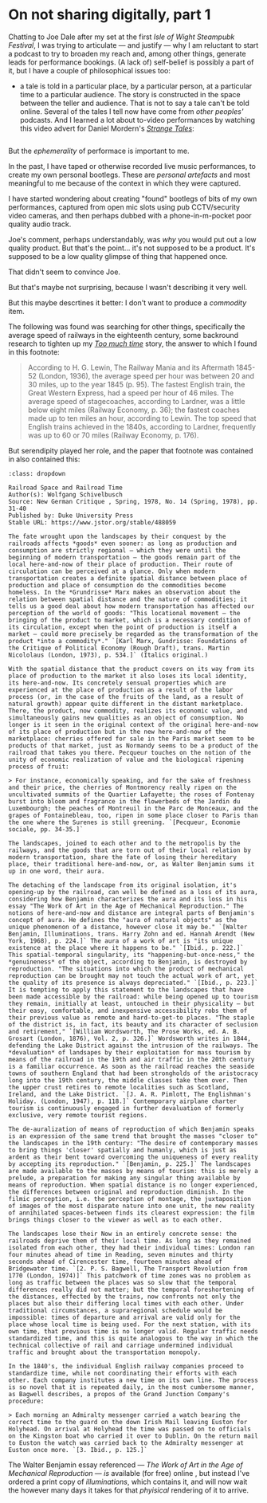 # On not sharing digitally, part 1

Chatting to Joe Dale after my set at the first *Isle of Wight Steampubk Festival*, I was trying to articulate — and justify — why I am reluctant to start a podcast to try to broaden my reach and, among other things, generate leads for performance bookings. (A lack of) self-belief is possibly a part of it, but I have a couple of philosophical issues too:

- a tale is told in a particular place, by a particular person, at a particular time to a particular audience. The story is constructed in the space between the teller and audience. That is not to say a tale can't be told online. Several of the tales I tell now have come from *other peoples'* podcasts. And I learned a lot about to-video performances by watching this video advert for Daniel Mordern's [*Strange Tales*](https://www.youtube.com/watch?v=h8fmjDIk0F4):

```{youtube} h8fmjDIk0F4
```

But the *ephemerality* of performace is important to me.

In the past, I have taped or otherwise recorded live music performances, to create my own personal bootlegs. These are *personal artefacts* and most meaningful to me because of the context in which they were captured.

I have started wondering about creating "found" bootlegs of bits of my own performances, captured from open mic slots using pub CCTV/security video cameras, and then perhaps dubbed with a phone-in-m-pocket poor quality audio track.

Joe's comment, perhaps understandably, was *why* you would put out a low quality product. But that's the point... it's not supposed to be a product. It's supposed to be a low quality glimpse of thing that happened once.

That didn't seem to convince Joe.

But that's maybe not surprising, because I wasn't describing it very well.

But this maybe descrtines it better: I don't want to produce a *commodity* item.

The following was found was searching for other things, specifically the average speed of railways in the eighteenth century, some backround research to tighten up my [*Too much time*](https://psychemedia.github.io/storytelling-notes/too_much_time.html) story, the answer to which I found in this footnote:

> According to H. G. Lewin, The Railway Mania and its Aftermath 1845-52 (London, 1936), the average speed per hour was between 20 and 30 miles, up to the year 1845 (p. 95). The fastest English train, the Great Western Express, had a speed per hour of 46 miles. The average speed of stagecoaches, according to Lardner, was a little below eight miles (Railway Economy, p. 36); the fastest coaches made up to ten miles an hour, according to Lewin. The top speed that English trains achieved in the 1840s, according to Lardner, frequently was up to 60 or 70 miles (Railway Economy, p. 176).

But serendipity played her role, and the paper that footnote was contained in also contained this:

```{admonition} Commodifying events
:class: dropdown

Railroad Space and Railroad Time
Author(s): Wolfgang Schivelbusch
Source: New German Critique , Spring, 1978, No. 14 (Spring, 1978), pp. 31-40
Published by: Duke University Press
Stable URL: https://www.jstor.org/stable/488059

The fate wrought upon the landscapes by their conquest by the railroads affects *goods* even sooner: as long as production and consumption are strictly regional — which they were until the beginning of modern transportation — the goods remain part of the local here-and-now of their place of production. Their route of circulation can be perceived at a glance. Only when modern transportation creates a definite spatial distance between place of production and place of consumption do the commodities become homeless. In the *Grundrisse* Marx makes an observation about the relation between spatial distance and the nature of commodities; it tells us a good deal about how modern transportation has affected our perception of the world of goods: "This locational movement — the bringing of the product to market, which is a necessary condition of its circulation, except when the point of production is itself a market — could more precisely be regarded as the transformation of the product *into a commodity*." `[Karl Marx, Gundrisse: Foundations of the Critique of Political Economy (Rough Draft), trans. Martin Nicololaus (London, 1973), p. 534.]` (Italics original.)

With the spatial distance that the product covers on its way from its place of production to the market it also loses its local identity, its here-and-now. Its concretely sensual properties which are experienced at the place of production as a result of the labor process (or, in the case of the fruits of the land, as a result of natural growth) appear quite different in the distant marketplace. There, the product, now commodity, realizes its economic value, and simultaneously gains new qualities as an object of consumption. No longer is it seen in the original context of the original here-and-now of its place of production but in the new here-and-now of the marketplace: cherries offered for sale in the Paris market seem to be products of that market, just as Normandy seems to be a product of the railroad that takes you there. Pecqueur touches on the notion of the unity of economic realization of value and the biological ripening process of fruit:

> For instance, economically speaking, and for the sake of freshness and their price, the cherries of Montmorency really ripen on the uncultivated summits of the Quartier Lafayette; the roses of Fontenay burst into bloom and fragrance in the flowerbeds of the Jardin du Luxembourgh; the peaches of Montreuil in the Parc de Monceaux, and the grapes of Fontainebleau, too, ripen in some place closer to Paris than the one where the Surenes is still greening. `[Pecqueur, Economie sociale, pp. 34-35.]`

The landscapes, joined to each other and to the metropolis by the railways, and the goods that are torn out of their local relation by modern transportation, share the fate of losing their hereditary place, their traditional here-and-now, or, as Walter Benjamin sums it up in one word, their aura.

The detaching of the landscape from its original isolation, it's opening-up by the railroad, can well be defined as a loss of its aura, considering how Benjamin characterizes the aura and its loss in his essay "The Work of Art in the Age of Mechanical Reproduction." The notions of here-and-now and distance are integral parts of Benjamin's concept of aura. He defines the "aura of natural objects" as the unique phenomenon of a distance, however close it may be." `[Walter Benjamin, Illuminations, trans. Harry Zohn and ed. Hannah Arendt (New York, 1968), p. 224.]` The aura of a work of art is "its unique existence at the place where it happens to be." `[Ibid., p. 222.]` This spatial-temporal singularity, its "happening-but-once-ness," the *genuineness* of the object, according to Benjamin, is destroyed by reproduction. "The situations into which the product of mechanical reproduction can be brought may not touch the actual work of art, yet the quality of its presence is always depreciated." `[Ibid., p. 223.]` It is tempting to apply this statement to the landscapes that have been made accessible by the railroad: while being opened up to tourism they remain, initially at least, untouched in their physicality — but their easy, comfortable, and inexpensive accessibility robs them of their previous value as remote and hard-to-get-to places. "The staple of the district is, in fact, its beauty and its character of seclusion and retirement," `[William Wordsworth, The Prose Works, ed. A. B. Grosart (London, 1876), Vol. 2, p. 326.]` Wordsworth writes in 1844, defending the Lake District against the intrusion of the railways. The *devaluation* of landsapes by their exploitation for mass tourism by means of the railroad in the 19th and air traffic in the 20th century is a familiar occurrence. As soon as the railroad reaches the seaside towns of southern England that had been strongholds of the aristocracy long into the 19th century, the middle classes take them over. Then the upper crust retires to remote localities such as Scotland, Ireland, and the Lake District. `[J. A. R. Pimlott, The Englishman's Holiday. (London, 1947), p. 118.]` Contemporary airplane charter tourism is continuously engaged in further devaluation of formerly exclusive, very remote tourist regions.

The de-auralization of means of reproduction of which Benjamin speaks is an expression of the same trend that brought the masses "closer to" the landscapes in the 19th century: "The desire of contemporary masses to bring things 'closer' spatially and humanly, which is just as ardent as their bent toward overcoming the uniqueness of every reality by accepting its reproduction." `[Benjamin, p. 225.]` The landscapes are made available to the masses by means of tourism: this is merely a prelude, a preparation for making any singular thing available by means of reproduction. When spatial distance is no longer experienced, the differences between original and reproduction diminish. In the filmic perception, i.e. the perception of montage, the juxtaposition of images of the most disparate nature into one unit, the new reality of annihilated spaces-between finds its clearest expression: the film brings things closer to the viewer as well as to each other.

The landscapes lose their Now in an entirely concrete sense: the railroads deprive them of their local time. As long as they remained isolated from each other, they had their individual times: London ran four minutes ahead of time in Reading, seven minutes and thirty seconds ahead of Cirencester time, fourteen minutes ahead of Bridgewater time. `[2. P. S. Bagwell, The Transport Revolution from 1770 (London, 1974)]` This patchwork of time zones was no problem as long as traffic between the places was so slow that the temporal differences really did not matter; but the temporal foreshortening of the distances, effected by the trains, now confronts not only the places but also their differing local times with each other. Under traditional circumstances, a supraregional schedule would be impossible: times of departure and arrival are valid only for the place whose local time is being used. For the next station, with its own time, that previous time is no longer valid. Regular traffic needs standardized time, and this is quite analogous to the way in which the technical collective of rail and carriage undermined individual traffic and brought about the transportation monopoly.

In the 1840's, the individual English railway companies proceed to standardize time, while not coordinating their efforts with each other. Each company institutes a new time on its own line. The process is so novel that it is repeated daily, in the most cumbersome manner, as Bagwell describes, a propos of the Grand Junction Company's procedure:

> Each morning an Admiralty messenger carried a watch bearing the correct time to the guard on the down Irish Mail leaving Euston for Holyhead. On arrival at Holyhead the time was passed on to officials on the Kingston boat who carried it over to Dublin. On the return mail to Euston the watch was carried back to the Admiralty messenger at Euston once more. `[3. Ibid., p. 125.]`
```

The Walter Benjamin essay referenced — *The Work of Art in the Age of Mechanical Reproduction* — *is* available (for free) online , but instead I've ordered a print copy of *illuminations*, which contains it, and will now wait the however many days it takes for that *phyisical* rendering of it to arrive.